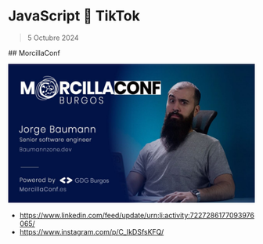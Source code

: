 # JavaScript 🤝 TikTok
> 5 Octubre 2024

## MorcillaConf

![MorcillaConf](./main.jpg)

- https://www.linkedin.com/feed/update/urn:li:activity:7227286177093976065/
- https://www.instagram.com/p/C_IkDSfsKFQ/